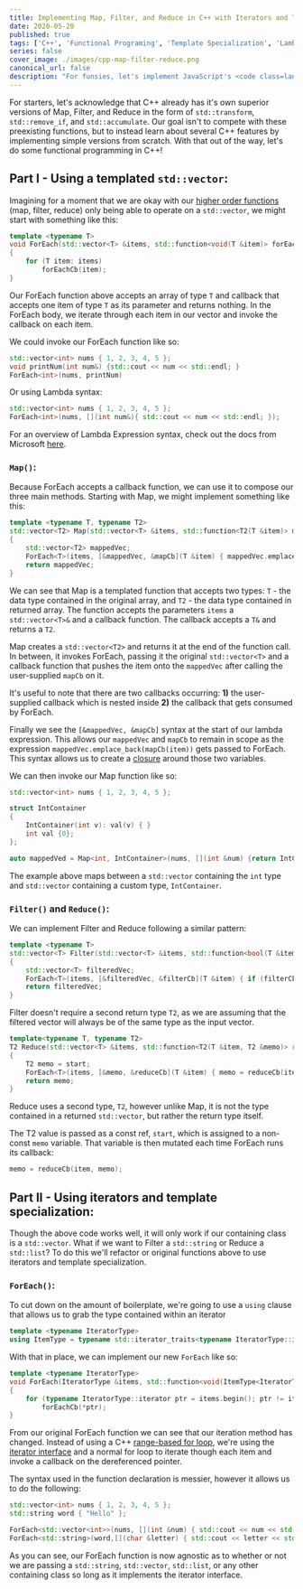 ```yaml
---
title: Implementing Map, Filter, and Reduce in C++ with Iterators and Template Specialization
date: 2020-05-20
published: true
tags: ['C++', 'Functional Programing', 'Template Specialization', 'Lambda Expressions']
series: false
cover_image: ./images/cpp-map-filter-reduce.png
canonical_url: false
description: "For funsies, let's implement JavaScript's <code class=language-text>Map()</code>, <code class=language-text>Filter()</code>, and <code class=language-text>Reduce()</code> in C++."
---
```


For starters, let's acknowledge that C++ already has it's own superior versions of Map, Filter, and Reduce in the form of `std::transform`, `std::remove_if`, and `std::accumulate`.  Our goal isn't to compete with these preexisting functions, but to instead learn about several C++ features by implementing simple versions from scratch.  With that out of the way, let's do some functional programming in C++!

## Part I - Using a templated `std::vector`:

Imagining for a moment that we are okay with our [higher order functions](https://eloquentjavascript.net/05_higher_order.html#p_cao2fH68Tj) (map, filter, reduce) only being able to operate on a `std::vector`, we might start with something like this:

```cpp
template <typename T>
void ForEach(std::vector<T> &items, std::function<void(T &item)> forEachCb)
{
    for (T item: items)
        forEachCb(item);
}
```

Our ForEach function above accepts an array of type `T` and callback that accepts one item of type `T` as its parameter and returns nothing.  In the ForEach body, we iterate through each item in our vector and invoke the callback on each item.

We could invoke our ForEach function like so:

```cpp
std::vector<int> nums { 1, 2, 3, 4, 5 };
void printNum(int num&) {std::cout << num << std::endl; }
ForEach<int>(nums, printNum)
```

Or using Lambda syntax:

```cpp
std::vector<int> nums { 1, 2, 3, 4, 5 };
ForEach<int>(nums, [](int num&){ std::cout << num << std::endl; });
```

For an overview of Lambda Expression syntax, check out the docs from Microsoft [here](https://docs.microsoft.com/en-us/cpp/cpp/lambda-expressions-in-cpp).

### `Map()`:

Because ForEach accepts a callback function, we can use it to compose our three main methods.  Starting with Map, we might implement something like this:

```cpp
template <typename T, typename T2>
std::vector<T2> Map(std::vector<T> &items, std::function<T2(T &item)> mapCb)
{
    std::vector<T2> mappedVec;
    ForEach<T>(items, [&mappedVec, &mapCb](T &item) { mappedVec.emplace_back(mapCb(item)); });
    return mappedVec;
}
```

We can see that Map is a templated function that accepts two types: `T` - the data type contained in the original array, and `T2` - the data type contained in returned array.  The function accepts the parameters `items` a `std::vector<T>&` and a callback function.  The callback accepts a `T&` and returns a `T2`.

Map creates a `std::vector<T2>` and returns it at the end of the function call.  In between, it invokes ForEach, passing it the original `std::vector<T>` and a callback function that pushes the item onto the `mappedVec` after calling the user-supplied `mapCb` on it.

It's useful to note that there are two callbacks occurring: **1)** the user-supplied callback which is nested inside **2)** the callback that gets consumed by ForEach.  

Finally we see the `[&mappedVec, &mapCb]` syntax at the start of our lambda expression.  This allows our `mappedVec` and `mapCb` to remain in scope as the expression ```mappedVec.emplace_back(mapCb(item))``` gets passed to ForEach.  This syntax allows us to create a [closure](https://developer.mozilla.org/en-US/docs/Web/JavaScript/Closures) around those two variables.

We can then invoke our Map function like so: 

```cpp
std::vector<int> nums { 1, 2, 3, 4, 5 };

struct IntContainer
{
    IntContainer(int v): val(v) { }
    int val {0};
};

auto mappedVed = Map<int, IntContainer>(nums, [](int &num) {return IntContainer(num * num); });
```

The example above maps between a `std::vector` containing the `int` type and `std::vector` containing a custom type, `IntContainer`. 

### `Filter()` and `Reduce()`:

We can implement Filter and Reduce following a similar pattern:

```cpp
template <typename T>
std::vector<T> Filter(std::vector<T> &items, std::function<bool(T &item)> filterCb)
{
    std::vector<T> filteredVec;
    ForEach<T>(items, [&filteredVec, &filterCb](T &item) { if (filterCb(item)) filteredVec.emplace_back(item); });
    return filteredVec;
}
```

Filter doesn't require a second return type `T2`, as we are assuming that the filtered vector will always be of the same type as the input vector.

```cpp
template<typename T, typename T2>
T2 Reduce(std::vector<T> &items, std::function<T2(T &item, T2 &memo)> reduceCb, const T2 &start)
{
    T2 memo = start;
    ForEach<T>(items, [&memo, &reduceCb](T &item) { memo = reduceCb(item, memo); });
    return memo;
}
```

Reduce uses a second type, `T2`, however unlike Map, it is not the type contained in a returned `std::vector`, but rather the return type itself.  

The T2 value is passed as a const ref, `start`, which is assigned to a non-const `memo` variable.  That variable is then mutated each time ForEach runs its callback:

```cpp
memo = reduceCb(item, memo);
```

## Part II - Using iterators and template specialization:

Though the above code works well, it will only work if our containing class is a `std::vector`.  What if we want to Filter a `std::string` or Reduce a `std::list`?  To do this we'll refactor or original functions above to use iterators and template specialization.

### `ForEach()`:

To cut down on the amount of boilerplate, we're going to use a `using` clause that allows us to grab the type contained within an iterator

```cpp
template <typename IteratorType>
using ItemType = typename std::iterator_traits<typename IteratorType::iterator>::value_type;
```

With that in place, we can implement our new `ForEach` like so:

```cpp
template <typename IteratorType>
void ForEach(IteratorType &items, std::function<void(ItemType<IteratorType> &item)> forEachCb)
{
    for (typename IteratorType::iterator ptr = items.begin(); ptr != items.end(); ++ptr)
        forEachCb(*ptr);
}
```

From our original ForEach function we can see that our iteration method has changed.  Instead of using a C++ [range-based for loop](https://en.cppreference.com/w/cpp/language/range-for), we're using the [iterator interface](https://en.cppreference.com/w/cpp/iterator/iterator) and a normal for loop to iterate though each item and invoke a callback on the dereferenced pointer.

The syntax used in the function declaration is messier, however it allows us to do the following:

```cpp
std::vector<int> nums { 1, 2, 3, 4, 5 };
std::string word { "Hello" };

ForEach<std::vector<int>>(nums, [](int &num) { std::cout << num << std::endl; });
ForEach<std::string>(word,[](char &letter) { std::cout << letter << std::endl; });
```

As you can see, our ForEach function is now agnostic as to whether or not we are passing a `std::string`, `std::vector`, `std::list`, or any other containing class so long as it implements the iterator interface.